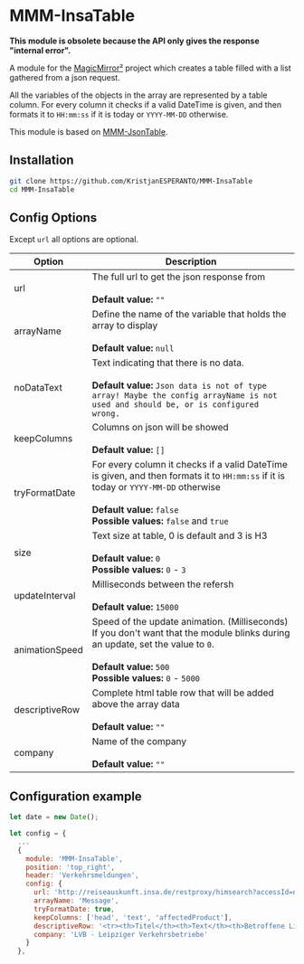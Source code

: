 # MMM-InsaTable

**This module is obsolete because the API only gives the response "internal error".**

A module for the [MagicMirror²](https://github.com/MichMich/MagicMirror) project which creates a table filled with a list gathered from a json request.

All the variables of the objects in the array are represented by a table column.
For every column it checks if a valid DateTime is given, and then formats it to `HH:mm:ss` if it is today or `YYYY-MM-DD` otherwise.

This module is based on [MMM-JsonTable](https://github.com/KristjanESPERANTO/MMM-JsonTable).

## Installation

```bash
git clone https://github.com/KristjanESPERANTO/MMM-InsaTable
cd MMM-InsaTable
```

## Config Options

Except `url` all options are optional.

| **Option**     | **Description**                                                                                                                                                                                                    |
| -------------- | ------------------------------------------------------------------------------------------------------------------------------------------------------------------------------------------------------------------ |
| url            | The full url to get the json response from <br><br>**Default value:** `""`                                                                                                                                         |
| arrayName      | Define the name of the variable that holds the array to display <br><br>**Default value:** `null`                                                                                                                  |
| noDataText     | Text indicating that there is no data. <br><br>**Default value:** `Json data is not of type array! Maybe the config arrayName is not used and should be, or is configured wrong.`                                  |
| keepColumns    | Columns on json will be showed <br><br>**Default value:** `[]`                                                                                                                                                     |
| tryFormatDate  | For every column it checks if a valid DateTime is given, and then formats it to `HH:mm:ss` if it is today or `YYYY-MM-DD` otherwise <br><br>**Default value:** `false`<br> **Possible values:** `false` and `true` |
| size           | Text size at table, 0 is default and 3 is H3 <br><br>**Default value:** `0`<br> **Possible values:** `0` - `3`                                                                                                     |
| updateInterval | Milliseconds between the refersh <br><br>**Default value:** `15000`                                                                                                                                                |
| animationSpeed | Speed of the update animation. (Milliseconds)<br>If you don't want that the module blinks during an update, set the value to `0`. <br><br>**Default value:** `500`<br> **Possible values:** `0` - `5000`           |
| descriptiveRow | Complete html table row that will be added above the array data <br><br>**Default value:** `""`                                                                                                                    |
| company        | Name of the company <br><br>**Default value:** `""`                                                                                                                                                                |

## Configuration example

```javascript
let date = new Date();

let config = {
  ...
  {
    module: 'MMM-InsaTable',
    position: 'top_right',
    header: 'Verkehrsmeldungen',
    config: {
      url: 'http://reiseauskunft.insa.de/restproxy/himsearch?accessId=nasa.mdv&dateB=' + date.toISOString().substring(0, 10) + '&dateE=' + date.toISOString().substring(0, 10) + '&format=json',
      arrayName: 'Message',
      tryFormatDate: true,
      keepColumns: ['head', 'text', 'affectedProduct'],
      descriptiveRow: '<tr><th>Titel</th><th>Text</th><th>Betroffene Linien</th></tr>',
      company: 'LVB - Leipziger Verkehrsbetriebe'
    }
  },
```
